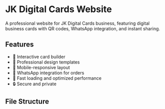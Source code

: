 # JK Digital Cards Website

A professional website for JK Digital Cards business, featuring digital business cards with QR codes, WhatsApp integration, and instant sharing.

## Features

- 🎨 Interactive card builder
- 💼 Professional design templates
- 📱 Mobile-responsive layout
- 💬 WhatsApp integration for orders
- 🚀 Fast loading and optimized performance
- 🔒 Secure and private

## File Structure
